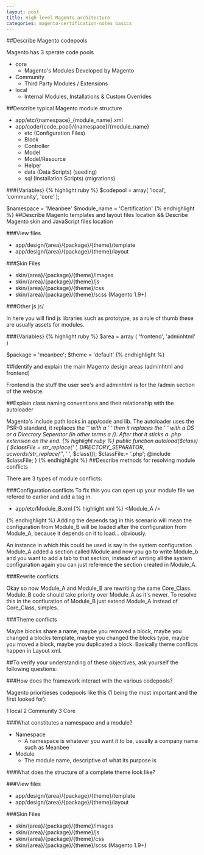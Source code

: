 ```yaml
---
layout: post
title: High-level Magento architecture
categories: magento-certification-notes basics
---
```


##Describe Magento codepools

Magento has 3 sperate code pools

- core
	- Magento's Modules Developed by Magento
- Community
	- Third Party Modules / Extensions
 - local
 	- Internal Modules, Installations & Custom Overrides

##Describe typical Magento module structure

- app/etc/{namespace}_{module_name}.xml
- app/code/{code_pool}/{namespace}/{module_name}
	- etc (Configuration Files)
	- Block
	- Controller 
	- Model
	- Model/Resource
	- Helper
	- data (Data Scripts) (seeding)
	- sql (Installation Scripts) (migrations)

###{Variables}
{% highlight ruby %}
	$codepool = array(
    'local',
    'community',
    'core'
);

$namespace = 'Meanbee'
$module_name = 'Certification'
{% endhighlight %}
##Describe Magento templates and layout files location && Describe Magento skin and JavaScript files location

###View files
- app/design/{area}/{package}/{theme}/template
- app/design/{area}/{package}/{theme}/layout

###Skin Files
- skin/{area}/{package}/{theme}/images
- skin/{area}/{package}/{theme}/js
- skin/{area}/{package}/{theme}/css
- skin/{area}/{package}/{theme}/scss (Magento 1.9+)

###Other js
js/

In here you will find js libraries such as prototype, as a rule of thumb these are usually assets for modules.

###{Variables}
{% highlight ruby %}
	$area = array (
    'frontend',
    'adminhtml'
)

$package = 'meanbee';
$theme = 'default'
{% endhighlight %}

##Identify and explain the main Magento design areas (adminhtml and frontend)

Frontend is the stuff the user see's and adminhtml is for the /admin section of the website.

##Explain class naming conventions and their relationship with the autoloader

Magento's include path looks in app/code and lib. The autoloader uses the PSR-0 standard, it replaces the '_' with a ' ' then it replaces the ' ' with a DS or a Directory Seperator (In other terms a /). After that it sticks a .php extension on the end.
{% highlight ruby %}
	public function autoload($class)
{
    $classFile = str_replace(' ', DIRECTORY_SEPARATOR, ucwords(str_replace('_', ' ', $class)));
    $classFile.= '.php';
    @include $classFile;
}
{% endhighlight %}
##Describe methods for resolving module conflicts

There are 3 types of module conflicts:

###Configuration conflicts
To fix this you can open up your module file we refered to earlier and add a <depends> tag in.

- app/etc/Module_B.xml
{% highlight xml %}
	<depends>
    <Module_A />
</depends>
{% endhighlight %}
Adding the depends tag in this scenario will mean the configuration from Module_B will be loaded after the configuration from Module_A, because it depends on it to load... obviously.

An instance in which this could be used is say in the system configuration Module_A added a section called Module and now you go to write Module_b and you want to add a tab to that section, instead of writing all the system configuration again you can just reference the section created in Module_A.

###Rewrite conflicts

Okay so now Module_A and Module_B are rewriting the same Core_Class. Module_B code should take priority over Module_A as it's newer. To resolve this in the confiuration of Module_B just extend Module_A instead of Core_Class, simples.

###Theme conflicts

Maybe blocks share a name, maybe you removed a block, maybe you changed a blocks template, maybe you changed the blocks type, maybe you moved a block, maybe you duplicated a block. Basically theme conflicts happen in Layout xml. 

##To verify your understanding of these objectives, ask yourself the following questions:

###How does the framework interact with the various codepools?

Magento prioritieses codepools like this (1 being the most important and the first looked for):

1 local
2 Community
3 Core

###What constitutes a namespace and a module?

- Namespace
	- A namespace is whatever you want it to be, usually a company name such as Meanbee
- Module
	- The module name, descriptive of what its purpose is

###What does the structure of a complete theme look like?

###View files
- app/design/{area}/{package}/{theme}/template
- app/design/{area}/{package}/{theme}/layout

###Skin Files
- skin/{area}/{package}/{theme}/images
- skin/{area}/{package}/{theme}/js
- skin/{area}/{package}/{theme}/css
- skin/{area}/{package}/{theme}/scss (Magento 1.9+)

